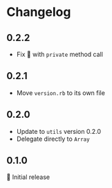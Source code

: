 # Changelog

## 0.2.2

- Fix :bug: with `private` method call

## 0.2.1

- Move `version.rb` to its own file

## 0.2.0

- Update to `utils` version 0.2.0
- Delegate directly to `Array`

## 0.1.0

:baby: Initial release
